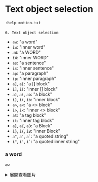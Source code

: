 # Text object selection

```
:help motion.txt

6. Text object selection
```

- `aw`: "a word"
- `iw`: "inner word"
- `aW`: "a WORD"
- `iW`: "inner WORD"
- `as`: "a sentence"
- `is`: "inner sentence"
- `ap`: "a paragraph"
- `ip`: "inner paragraph"
- `a]`, `a[`: "a [] block"
- `i]`, `i[`: "inner [] block"
- `a)`, `a(`, `ab`: "a block"
- `i)`, `i(`, `ib`: "inner block"
- `a>`, `a<`: "a <> block"
- `i>`, `i<`: "inner <> block"
- `at`: "a tag block"
- `it`: "inner tag block"
- `a}`, `a{`, `aB`: "a Block"
- `i}`, `i{`, `iB`: "inner Block"
- `a"`, `a'`, `` a` ``: "a quoted string"
- `i"`, `i'`, `` i` ``: "a quoted inner string"

### a word

```
aw
```

<details>
<summary>展開查看圖片</summary>
<img src="../../images/vim_2_text_object_01.gif" alt="vim_2_text_object_01.gif" />
</details>
